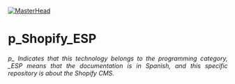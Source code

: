 [![MasterHead](http://dicer0.com/wp-content/uploads/2023/09/Shopify-di_cer0-Banner.png)](https://dicer0.com/)
# p_Shopify_ESP
<h6 align="justify">p_ Indicates that this technology belongs to the programming category, _ESP means that the documentation is in Spanish, and this specific repository is about the Shopify CMS.</h6>
